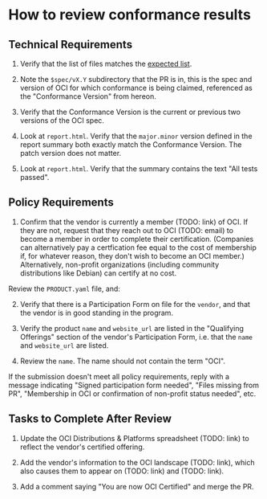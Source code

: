 # How to review conformance results

## Technical Requirements

1. Verify that the list of files matches the
[expected list](https://github.com/opencontainers/oci-conformance/blob/master/instructions.md#contents-of-the-pr).

2. Note the `$spec/vX.Y` subdirectory that the PR is in, this is the spec and 
version of OCI for which conformance is being claimed, referenced as the
"Conformance Version" from hereon.

3. Verify that the Conformance Version is the current or previous two versions of the OCI spec.

4. Look at `report.html`.  Verify that the `major.minor` version defined
in the report summary both exactly match the Conformance Version.
The patch version does not matter.

5. Look at `report.html`. Verify that the summary contains the text "All tests passed".

## Policy Requirements

1. Confirm that the vendor is currently a
member (TODO: link) of OCI. If they are not, request
that they reach out to OCI (TODO: email) to become a member in order to
complete their certification. (Companies can alternatively pay a certfication
fee equal to the cost of membership if, for whatever reason, they don't wish to
become an OCI member.) Alternatively, non-profit organizations (including community
distributions like Debian) can certify at no cost.

Review the `PRODUCT.yaml` file, and:

2. Verify that there is a Participation Form on file for the `vendor`, and that
the vendor is in good standing in the program.

3. Verify the product `name` and `website_url` are listed in the
"Qualifying Offerings" section of the vendor's Participation Form, i.e. that
the `name` and `website_url` are listed.

4. Review the `name`. The name should not contain the term "OCI".

If the submission doesn't meet all policy requirements, reply with a message indicating "Signed participation form needed", "Files missing from PR", "Membership in OCI or confirmation of non-profit status needed", etc.

## Tasks to Complete After Review

1. Update the OCI Distributions & Platforms spreadsheet (TODO: link) to reflect the vendor's certified offering.

2. Add the vendor's information to the OCI landscape (TODO: link), which also causes them to appear on (TODO: link) and (TODO: link).

3. Add a comment saying "You are now OCI Certified" and merge the PR.
